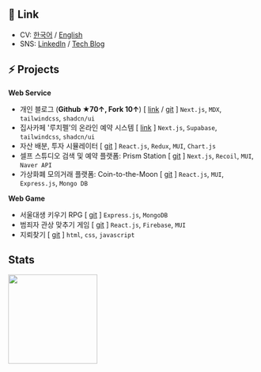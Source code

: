 ## 📜 Link

- CV: [한국어](https://d5br5.dev/about/ko) / [English](https://d5br5.dev/about/en)
- SNS: [LinkedIn](https://www.linkedin.com/in/dohkim777) / [Tech Blog](https://www.d5br5.dev/blog)



## ⚡ Projects


**Web Service**

- 개인 블로그 (**Github ★70↑, Fork 10↑**) [ [link](https://d5br5.dev/blog) / [git](https://github.com/d5br5/d5br5.blog) ] `Next.js`, `MDX`, `tailwindcss`, `shadcn/ui`
- 집사카페 '루치펠'의 온라인 예약 시스템 [ [link](https://www.lucifelbutler.com/ko/reservation) ] `Next.js`, `Supabase`, `tailwindcss`, `shadcn/ui`
- 자산 배분, 투자 시뮬레이터 [ [git](https://github.com/d5br5/WEB_RoboAdvisor) ] `React.js`, `Redux`, `MUI`, `Chart.js`
- 셀프 스튜디오 검색 및 예약 플랫폼: Prism Station [ [git](https://github.com/d5br5/WEB_Prism_Station) ] `Next.js`, `Recoil`, `MUI`, `Naver API`
- 가상화폐 모의거래 플랫폼: Coin-to-the-Moon [ [git](https://github.com/d5br5/WEB-coin-market) ] `React.js`, `MUI`, `Express.js`, `Mongo DB`

**Web Game**

- 서울대생 키우기 RPG [ [git](https://github.com/d5br5/GAME_RPG_Mudgame) ] `Express.js`, `MongoDB`
- 범죄자 관상 맞추기 게임 [ [git](https://github.com/d5br5/GAME_Criminals) ] `React.js`, `Firebase`, `MUI`
- 지뢰찾기 [ [git](https://github.com/d5br5/GAME_Minesweeper) ] `html`, `css`, `javascript`


## Stats

<img height="180em" align="center" src="https://github-readme-stats.vercel.app/api?username=d5br5&show_icons=true&theme=gruvbox_light" />

